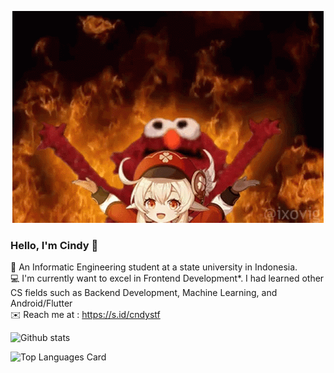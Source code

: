 <!--
**cndystf/cndystf** is a ✨ _special_ ✨ repository because its `README.md` (this file) appears on your GitHub profile.

Here are some ideas to get you started:

- 🔭 I’m currently working on ...
- 🌱 I’m currently learning ...
- 👯 I’m looking to collaborate on ...
- 🤔 I’m looking for help with ...
- 💬 Ask me about ...
- 📫 How to reach me: ...
- 😄 Pronouns: ...
- ⚡ Fun fact: ...
-->

<!-- current gif lol -->
<!-- ![](klee-genshin.gif) -->
<p align ="center">  <img src="klee-genshin.gif" alt="animated" /> </p>

### Hello, I'm Cindy 👋
:bookmark: An Informatic Engineering student at a state university in Indonesia. <br/>
:computer: I'm currently want to excel in Frontend Development*. I had learned other CS fields such as Backend Development, Machine Learning, and Android/Flutter <br />
:envelope: Reach me at : https://s.id/cndystf

<!-- ![Github stats](https://github-readme-stats.vercel.app/api?username=cndystf&theme=github_dark&show_icons=true&count_private=true) -->
![Github stats](https://github-readme-stats.vercel.app/api?username=cndystf&show_icons=true&theme=transparent)

![Top Languages Card](https://github-readme-stats.vercel.app/api/top-langs/?username=cndystf&langs_count=7&layout=compact)

<!-- *but still... i want to find the right field for me and i'll do that thing for rest of my life haha.) -->
